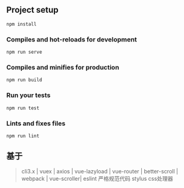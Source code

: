 ## Project setup
```
npm install
```
### Compiles and hot-reloads for development
```
npm run serve
```
### Compiles and minifies for production
```
npm run build
```
### Run your tests
```
npm run test
```
### Lints and fixes files
```
npm run lint
```
## 基于 
 > cli3.x | vuex | axios | vue-lazyload | vue-router | better-scroll | webpack | vue-scroller|
 > eslint 严格规范代码
 > stylus css处理器
